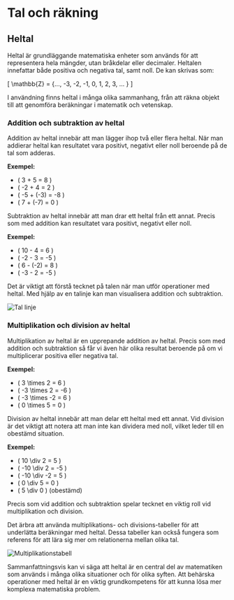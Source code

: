 # Tal och räkning

## Heltal

Heltal är grundläggande matematiska enheter som används för att representera hela mängder, utan bråkdelar eller decimaler. Heltalen innefattar både positiva och negativa tal, samt noll. De kan skrivas som:

\[ \mathbb{Z} = \{..., -3, -2, -1, 0, 1, 2, 3, ... \} \]

I användning finns heltal i många olika sammanhang, från att räkna objekt till att genomföra beräkningar i matematik och vetenskap.

### Addition och subtraktion av heltal

Addition av heltal innebär att man lägger ihop två eller flera heltal. När man addierar heltal kan resultatet vara positivt, negativt eller noll beroende på de tal som adderas.

**Exempel:**
- \( 3 + 5 = 8 \)
- \( -2 + 4 = 2 \)
- \( -5 + (-3) = -8 \)
- \( 7 + (-7) = 0 \)

Subtraktion av heltal innebär att man drar ett heltal från ett annat. Precis som med addition kan resultatet vara positivt, negativt eller noll.

**Exempel:**
- \( 10 - 4 = 6 \)
- \( -2 - 3 = -5 \)
- \( 6 - (-2) = 8 \)
- \( -3 - 2 = -5 \)

Det är viktigt att förstå tecknet på talen när man utför operationer med heltal. Med hjälp av en talinje kan man visualisera addition och subtraktion. 

![Tal linje](https://example.com/tal-linje.png)

### Multiplikation och division av heltal

Multiplikation av heltal är en upprepande addition av heltal. Precis som med addition och subtraktion så får vi även här olika resultat beroende på om vi multiplicerar positiva eller negativa tal.

**Exempel:**
- \( 3 \times 2 = 6 \)
- \( -3 \times 2 = -6 \)
- \( -3 \times -2 = 6 \)
- \( 0 \times 5 = 0 \)

Division av heltal innebär att man delar ett heltal med ett annat. Vid division är det viktigt att notera att man inte kan dividera med noll, vilket leder till en obestämd situation. 

**Exempel:**
- \( 10 \div 2 = 5 \)
- \( -10 \div 2 = -5 \)
- \( -10 \div -2 = 5 \)
- \( 0 \div 5 = 0 \)
- \( 5 \div 0 \) (obestämd)

Precis som vid addition och subtraktion spelar tecknet en viktig roll vid multiplikation och division.

Det ärbra att använda multiplikations- och divisions-tabeller för att underlätta beräkningar med heltal. Dessa tabeller kan också fungera som referens för att lära sig mer om relationerna mellan olika tal.

![Multiplikationstabell](https://example.com/multiplikationstabell.png)

Sammanfattningsvis kan vi säga att heltal är en central del av matematiken som används i många olika situationer och för olika syften. Att behärska operationer med heltal är en viktig grundkompetens för att kunna lösa mer komplexa matematiska problem.